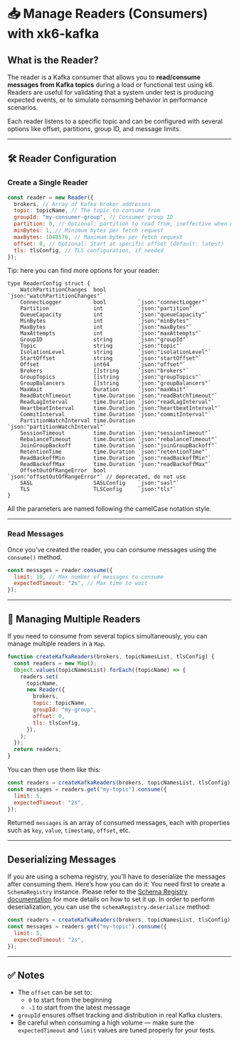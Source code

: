 # 📥 Manage Readers (Consumers) with xk6-kafka

## What is the Reader?

The reader is a Kafka consumer that allows you to **read/consume messages from Kafka topics** during a load or functional test using k6. Readers are useful for validating that a system under test is
producing expected events, or to simulate consuming behavior in performance scenarios.

Each reader listens to a specific topic and can be configured with several options like offset, partitions, group ID, and message limits.

---

## 🛠️ Reader Configuration

### Create a Single Reader

```javascript
const reader = new Reader({
  brokers, // Array of Kafka broker addresses
  topic: topicName, // The topic to consume from
  groupId: "my-consumer-group", // Consumer group ID
  partition: 0, // Optional: partition to read from, ineffective when using consumer group
  minBytes: 1, // Minimum bytes per fetch request
  maxBytes: 1048576, // Maximum bytes per fetch request
  offset: 0, // Optional: Start at specific offset (default: latest)
  tls: tlsConfig, // TLS configuration, if needed
});
```

Tip: here you can find more options for your reader:

```golang
type ReaderConfig struct {
	WatchPartitionChanges  bool          `json:"watchPartitionChanges"`
	ConnectLogger          bool          `json:"connectLogger"`
	Partition              int           `json:"partition"`
	QueueCapacity          int           `json:"queueCapacity"`
	MinBytes               int           `json:"minBytes"`
	MaxBytes               int           `json:"maxBytes"`
	MaxAttempts            int           `json:"maxAttempts"`
	GroupID                string        `json:"groupId"`
	Topic                  string        `json:"topic"`
	IsolationLevel         string        `json:"isolationLevel"`
	StartOffset            string        `json:"startOffset"`
	Offset                 int64         `json:"offset"`
	Brokers                []string      `json:"brokers"`
	GroupTopics            []string      `json:"groupTopics"`
	GroupBalancers         []string      `json:"groupBalancers"`
	MaxWait                Duration      `json:"maxWait"`
	ReadBatchTimeout       time.Duration `json:"readBatchTimeout"`
	ReadLagInterval        time.Duration `json:"readLagInterval"`
	HeartbeatInterval      time.Duration `json:"heartbeatInterval"`
	CommitInterval         time.Duration `json:"commitInterval"`
	PartitionWatchInterval time.Duration `json:"partitionWatchInterval"`
	SessionTimeout         time.Duration `json:"sessionTimeout"`
	RebalanceTimeout       time.Duration `json:"rebalanceTimeout"`
	JoinGroupBackoff       time.Duration `json:"joinGroupBackoff"`
	RetentionTime          time.Duration `json:"retentionTime"`
	ReadBackoffMin         time.Duration `json:"readBackoffMin"`
	ReadBackoffMax         time.Duration `json:"readBackoffMax"`
	OffsetOutOfRangeError  bool          `json:"offsetOutOfRangeError"` // deprecated, do not use
	SASL                   SASLConfig    `json:"sasl"`
	TLS                    TLSConfig     `json:"tls"`
}
```

All the parameters are named following the camelCase notation style.

---

### Read Messages

Once you’ve created the reader, you can consume messages using the `consume()` method.

```javascript
const messages = reader.consume({
  limit: 10, // Max number of messages to consume
  expectedTimeout: "2s", // Max time to wait
});
```

---

## 🧵 Managing Multiple Readers

If you need to consume from several topics simultaneously, you can manage multiple readers in a `Map`.

```javascript
function createKafkaReaders(brokers, topicNamesList, tlsConfig) {
  const readers = new Map();
  Object.values(topicNamesList).forEach((topicName) => {
    readers.set(
      topicName,
      new Reader({
        brokers,
        topic: topicName,
        groupId: "my-group",
        offset: 0,
        tls: tlsConfig,
      }),
    );
  });
  return readers;
}
```

You can then use them like this:

```javascript
const readers = createKafkaReaders(brokers, topicNamesList, tlsConfig);
const messages = readers.get("my-topic").consume({
  limit: 5,
  expectedTimeout: "2s",
});
```

Returned `messages` is an array of consumed messages, each with properties such as `key`, `value`, `timestamp`, `offset`, etc.

---

## Deserializing Messages

If you are using a schema registry, you'll have to deserialize the messages after consuming them. Here’s how you can do it:
You need first to create a `SchemaRegistry` instance. Please refer to the [Schema Registry documentation](./schema-registry.md) for more details on how to set it up.
In order to perform deserialization, you can use the `schemaRegistry.deserialize` method:

```javascript
const readers = createKafkaReaders(brokers, topicNamesList, tlsConfig);
const messages = readers.get("my-topic").consume({
  limit: 5,
  expectedTimeout: "2s",
});
```

---

## ✅ Notes

- The `offset` can be set to:
  - `0` to start from the beginning
  - `-1` to start from the latest message
- `groupId` ensures offset tracking and distribution in real Kafka clusters.
- Be careful when consuming a high volume — make sure the `expectedTimeout` and `limit` values are tuned properly for your tests.
